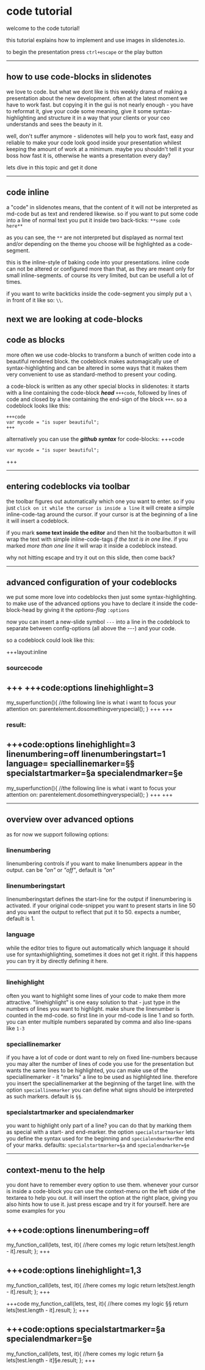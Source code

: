 # code tutorial
welcome to the code tutorial!

this tutorial explains how to implement and use images in slidenotes.io.

to begin the presentation press `ctrl+escape` or the play button

---
## how to use code-blocks in slidenotes

we love to code. but what we dont like is this weekly drama of making a presentation about the new development. often at the latest moment we have to work fast. but copying it in the gui is not nearly enough - you have to reformat it, give your code some meaning, give it some syntax-highlighting and structure it in a way that your clients or your ceo understands and sees the beauty in it.

well, don't suffer anymore - slidenotes will help you to work fast, easy and reliable to make your code look good inside your presentation whilest keeping the amount of work at a minimum. maybe you shouldn't tell it your boss how fast it is, otherwise he wants a presentation every day?

lets dive in this topic and get it done

---
## code inline

a "code" in slidenotes means, that the content of it will not be interpreted as md-code but as text and rendered likewise.
so if you want to put some code into a line of normal text you put it inside two back-ticks: `**some code here**`

as you can see, the `**` are not interpreted but displayed as normal text and/or depending on the theme you choose will be highlighted as a code-segment.

this is the inline-style of baking code into your presentations. inline code can not be altered or configured more than that, as they are meant only for small inline-segments. of course its very limited, but can be usefull a lot of times.

if you want to write backticks inside the code-segment you simply put a `\ ` in front of it like so: `\\`.

next we are looking at code-blocks
---
## code as blocks

more often we use code-blocks to transform a bunch of written code into a beautiful rendered block. the codeblock makes automagically use of syntax-highlighting and can be altered in some ways that it makes them very convenient to use as standard-method to present your coding.

a code-block is written as any other special blocks in slidenotes: it starts with a line containing the code-block ***head*** `+++code`, followed by lines of code and closed by a line containing the end-sign of the block `+++`. so a codeblock looks like this:

```code
+++code
var mycode = "is super beautiful";
+++
```

alternatively you can use the ***github syntax*** for code-blocks:
+++code
```
var mycode = "is super beautiful";
```
+++

---
## entering codeblocks via toolbar

the toolbar figures out automatically which one you want to enter. so if you just `click on it while the cursor is inside a line` it will create a simple inline-code-tag around the cursor.
if your cursor is at the beginning of a line it will insert a codeblock.

if you mark **some text inside the editor** and then hit the toolbarbutton it will wrap the text with simple inline-code-tags *if the text is in one line*. if you marked *more than one line* it will wrap it inside a codeblock instead.

why not hitting escape and try it out on this slide, then come back?

---
## advanced configuration of your codeblocks

we put some more love into codeblocks then just some syntax-highlighting. to make use of the advanced options you have to declare it inside the code-block-head by giving it the *options-flag* `:options`

now you can insert a new-slide symbol `---` into a line in the codeblock to separate between config-options (all above the ---)  and your code.

so a codeblock could look like this:

+++layout:inline
### sourcecode
+++
+++code:options
linehighlight=3
---
my_superfunction(){
  //the following line is what i want to focus your attention on:
  parentelement.dosomethingveryspecial();
}
+++
+++

### result:
+++code:options
linehighlight=3
linenumbering=off
linenumberingstart=1
language=
speciallinemarker=§§
specialstartmarker=§a
specialendmarker=§e
---
my_superfunction(){
  //the following line is what i want to focus your attention on:
  parentelement.dosomethingveryspecial();
}
+++
+++


---
## overview over advanced options

as for now we support following options:

### linenumbering
linenumbering controls if you want to make linenumbers appear in the output. can be *"on"* or *"off"*, default is *"on"*

### linenumberingstart
linenumberingstart defines the start-line for the output if linenumbering is activated. if your original code-snippet you want to present starts in line 50 and you want the output to reflect that put it to 50. expects a number, default is 1.

### language
while the editor tries to figure out automatically which language it should use for syntaxhighlighting, sometimes it does not get it right. if this happens you can try it by directly defining it here.

---

### linehighlight
often you want to highlight some lines of your code to make them more attractive. "linehighlight" is one easy solution to that - just type in the numbers of lines you want to highlight. make shure the linenumber is counted in the md-code. so first line in your md-code is line 1 and so forth.
you can enter multiple numbers separated by comma and also line-spans like `1-3`

### speciallinemarker
if you have a lot of code or dont want to rely on fixed line-numbers because you may alter the number of lines of code you use for the presentation but wants the same lines to be highlighted, you can make use of the speciallinemarker - it "marks" a line to be used as highlighted line. therefore you insert the speciallinemarker at the beginning of the target line. with the option `speciallinemarker` you can define what signs should be interpreted as such markers. default is `§§`.

### specialstartmarker and specialendmarker
you want to highlight only part of a line? you can do that by marking them as special with a start- and end-marker. the option `specialstartmarker` lets you define the syntax used for the beginning and `specialendmarker`the end of your marks.
defaults: `specialstartmarker=§a` and `specialendmarker=§e`

---
## context-menu to the help

you dont have to remember every option to use them. whenever your cursor is inside a code-block you can use the context-menu on the left side of the textarea to help you out. it will insert the option at the right place, giving you also hints how to use it. just press escape and try it for yourself.
here are some examples for you

+++code:options
linenumbering=off
---
my_function_call(lets, test, it){
 //here comes my logic
 return lets[test.length - it].result;
};
+++

+++code:options
linehighlight=1,3
---
my_function_call(lets, test, it){
 //here comes my logic
 return lets[test.length - it].result;
};
+++


+++code
my_function_call(lets, test, it){
 //here comes my logic
§§ return lets[test.length - it].result;
};
+++


+++code:options
specialstartmarker=§a
specialendmarker=§e
---
my_function_call(lets, test, it){
 //here comes my logic
 return §a lets[test.length - it]§e.result;
};
+++
